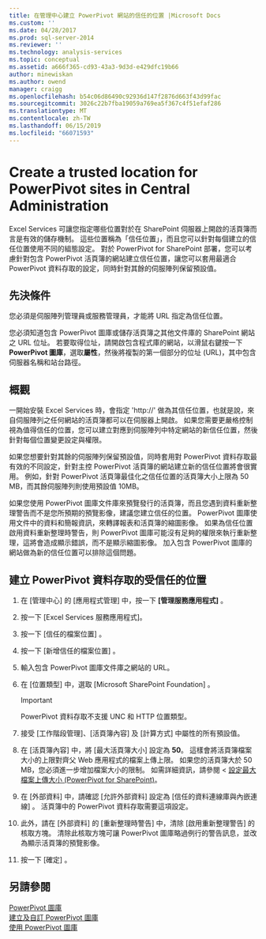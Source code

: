 ```yaml
---
title: 在管理中心建立 PowerPivot 網站的信任的位置 |Microsoft Docs
ms.custom: ''
ms.date: 04/28/2017
ms.prod: sql-server-2014
ms.reviewer: ''
ms.technology: analysis-services
ms.topic: conceptual
ms.assetid: a666f365-cd93-43a3-9d3d-e429dfc19b66
author: minewiskan
ms.author: owend
manager: craigg
ms.openlocfilehash: b54c06d86490c92936d147f2876d663f43d99fac
ms.sourcegitcommit: 3026c22b7fba19059a769ea5f367c4f51efaf286
ms.translationtype: MT
ms.contentlocale: zh-TW
ms.lasthandoff: 06/15/2019
ms.locfileid: "66071593"
---
```

# <a name="create-a-trusted-location-for-powerpivot-sites-in-central-administration"></a>Create a trusted location for PowerPivot sites in Central Administration
  Excel Services 可讓您指定哪些位置對於在 SharePoint 伺服器上開啟的活頁簿而言是有效的儲存機制。 這些位置稱為「信任位置」，而且您可以針對每個建立的信任位置使用不同的組態設定。 對於 PowerPivot for SharePoint 部署，您可以考慮針對包含 PowerPivot 活頁簿的網站建立信任位置，讓您可以套用最適合 PowerPivot 資料存取的設定，同時針對其餘的伺服陣列保留預設值。  
  
  
  
## <a name="prerequisites"></a>先決條件  
 您必須是伺服陣列管理員或服務管理員，才能將 URL 指定為信任位置。  
  
 您必須知道包含 PowerPivot 圖庫或儲存活頁簿之其他文件庫的 SharePoint 網站之 URL 位址。 若要取得位址，請開啟包含程式庫的網站，以滑鼠右鍵按一下**PowerPivot 圖庫**，選取**屬性**，然後將複製的第一個部分的位址 (URL)，其中包含伺服器名稱和站台路徑。  
  
##  <a name="overview"></a> 概觀  
 一開始安裝 Excel Services 時，會指定 'http://' 做為其信任位置，也就是說，來自伺服陣列之任何網站的活頁簿都可以在伺服器上開啟。 如果您需要更嚴格控制視為值得信任的位置，您可以建立對應到伺服陣列中特定網站的新信任位置，然後針對每個位置變更設定與權限。  
  
 如果您想要針對其餘的伺服陣列保留預設值，同時套用對 PowerPivot 資料存取最有效的不同設定，針對主控 PowerPivot 活頁簿的網站建立新的信任位置將會很實用。 例如，針對 PowerPivot 活頁簿最佳化之信任位置的活頁簿大小上限為 50 MB，而其餘伺服陣列則使用預設值 10MB。  
  
 如果您使用 PowerPivot 圖庫文件庫來預覽發行的活頁簿，而且您遇到資料重新整理警告而不是您所預期的預覽影像，建議您建立信任的位置。 PowerPivot 圖庫使用文件中的資料和簡報資訊，來轉譯報表和活頁簿的縮圖影像。 如果為信任位置啟用資料重新整理時警告，則 PowerPivot 圖庫可能沒有足夠的權限來執行重新整理，這將會造成顯示錯誤，而不是顯示縮圖影像。 加入包含 PowerPivot 圖庫的網站做為新的信任位置可以排除這個問題。  
  
##  <a name="create"></a> 建立 PowerPivot 資料存取的受信任的位置  
  
1.  在 [管理中心] 的 [應用程式管理] 中，按一下 **[管理服務應用程式]** 。  
  
2.  按一下 [Excel Services 服務應用程式]。  
  
3.  按一下 [信任的檔案位置]  。  
  
4.  按一下 [新增信任的檔案位置]  。  
  
5.  輸入包含 PowerPivot 圖庫文件庫之網站的 URL。  
  
6.  在 [位置類型] 中，選取 [Microsoft SharePoint Foundation]  。  
  
    > [!IMPORTANT]  
    >  PowerPivot 資料存取不支援 UNC 和 HTTP 位置類型。  
  
7.  接受 [工作階段管理]、[活頁簿內容] 及 [計算方式] 中屬性的所有預設值。  
  
8.  在 [活頁簿內容] 中，將 [最大活頁簿大小]  設定為 **50**。 這樣會將活頁簿檔案大小的上限對齊父 Web 應用程式的檔案上傳上限。 如果您的活頁簿大於 50 MB，您必須進一步增加檔案大小的限制。 如需詳細資訊，請參閱 <<c0> [ 設定最大檔案上傳大小 &#40;PowerPivot for SharePoint&#41;](configure-maximum-file-upload-size-power-pivot-for-sharepoint.md)。</c0>  
  
9. 在 [外部資料] 中，請確認 [允許外部資料] 設定為 [信任的資料連線庫與內嵌連線]  。 活頁簿中的 PowerPivot 資料存取需要這項設定。  
  
10. 此外，請在 [外部資料] 的 [重新整理時警告] 中，清除 [啟用重新整理警告]  的核取方塊。 清除此核取方塊可讓 PowerPivot 圖庫略過例行的警告訊息，並改為顯示活頁簿的預覽影像。  
  
11. 按一下 [確定]  。  
  
## <a name="see-also"></a>另請參閱  
 [PowerPivot 圖庫](../../2014-toc/books-online-for-sql-server-2014.md)   
 [建立及自訂 PowerPivot 圖庫](create-and-customize-power-pivot-gallery.md)   
 [使用 PowerPivot 圖庫](use-power-pivot-gallery.md)  
  
  
